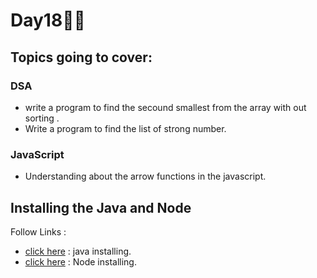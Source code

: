 # Day18🧑‍💻
## Topics going to cover: 
### DSA
- write a program to find the secound smallest from the array with out sorting .
- Write a program to find the list of strong number.

### JavaScript
- Understanding about the arrow functions in the javascript.

## Installing the Java and Node 
Follow Links : 
- [click here](https://www.java.com/en/download/help/download_options.html) : java installing.
- [click here](https://nodejs.org/en/download) : Node installing.